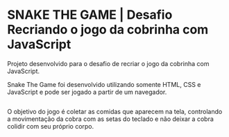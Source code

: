 # SNAKE THE GAME | Desafio Recriando o jogo da cobrinha com JavaScript

Projeto desenvolvido para o desafio de recriar o jogo da cobrinha com JavaScript.

Snake The Game foi desenvolvido utilizando somente HTML, CSS e JavaScript e pode ser jogado a partir de um navegador.

![]()

O objetivo do jogo é coletar as comidas que aparecem na tela, controlando a movimentação da cobra com as setas do teclado e não deixar a cobra colidir com seu próprio corpo.

